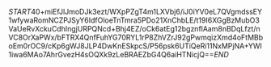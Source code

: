 $START$40+miEfJlJmoDJk3ezt/WXpPZgT4m1LXVbj6/iJ0iYV0eL7QVgmdssEY1wfywaRomNCZPJSyY6IdfOloeTnTmra5PDo21XnChbLE/t19I6XGgBzMubO3VaUeRvXckuCdhIngjURPQNcd+Bhj4EZ/oCk6atEg12bgznflAam8nBDqLfzt/nVC8OrXaPWx/bFTRX4QnfFuhYG70RYL1rP8ZhVZrJ92gPwmqizXmd4oFtMBboEm0rOC9/cKp6gWJ8JLP4DwKnESkpcS/P56psk6UTiQeRi11NxMPjNA+YWI1iwa6MAo7AhrGvezH4sOQXk9zLeBRAEZbG4Q6aiHTNicjQ==$END$